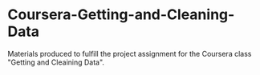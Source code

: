 # Coursera-Getting-and-Cleaning-Data
Materials produced to fulfill the project assignment for the Coursera class "Getting and Cleaining Data".
